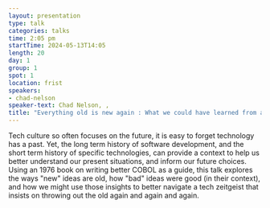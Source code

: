 ```yaml
---
layout: presentation
type: talk
categories: talks
time: 2:05 pm
startTime: 2024-05-13T14:05
length: 20
day: 1
group: 1
spot: 1
location: frist
speakers:
- chad-nelson
speaker-text: Chad Nelson, , 
title: "Everything old is new again : What we could have learned from a book on COBOL from 1976, but didn’t"
---
```

Tech culture so often focuses on the future, it is easy to forget technology has a past. Yet, the long term history of software development, and the short term history of specific technologies, can provide a context to help us better understand our present situations, and inform our future choices. 
Using an 1976 book on writing better COBOL as a guide, this talk explores the ways "new" ideas are old, how "bad" ideas were good (in their context), and how we might use those insights to better navigate a tech zeitgeist that insists on throwing out the old again and again and again.
